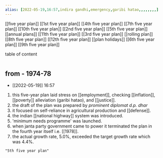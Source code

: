 ```yaml
---
alias: [2022-05-19,16:57,indira gandhi,emergency,garibi hatao,,,,,,,,]
---
```

[[five year plan]]
[[1st five year plan]]    [[4th five year plan]]  [[7th five year plan]]   [[10th five year plan]]
[[2nd five year plan]]  [[5th five year plan]]   [[annual plans]]           [[11th five year plan]]
[[3rd five year plan]]   [[rolling plan]]             [[8th five year plan]]   [[12th five year plan]]
[[plan holidays]]          [[6th five year plan]]   [[9th five year plan]]

table of content
```toc
```
## from - 1974-78
- [[2022-05-19]] 16:57
1. this five-year plan laid stress on [[employment]], checking [[inflation]], [[poverty]] alleviation (garibi hatao), and [[justice]].
2. the draft of the plan was prepared by *prominent diplomat d.p. dhar*
3. it focused on self-reliance in agricultural production and [[defense]].
4. the indian [[national highway]] system was introduced.
5. 'minimum needs programme' was launched.
6. when janta party government came to power it terminated the plan in the fourth year itself i.e. [[1978]].
7. the actual growth rate, 5.0%, exceeded the target growth rate which was 4.4%.
```query
"5th five year plan"
```